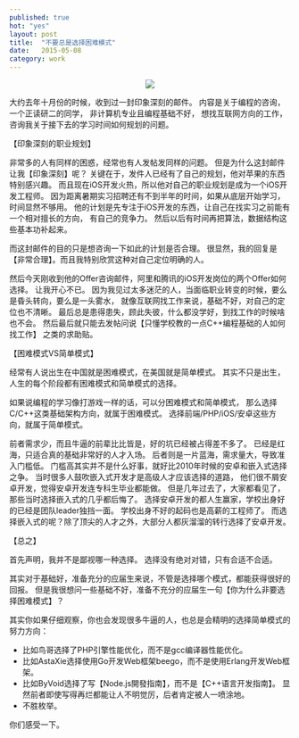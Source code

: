 ```yaml
---
published: true
hot: "yes"
layout: post
title:  "不要总是选择困难模式"
date:   2015-05-08
category: work
---
```


<center>
<img src="http://images.yanyiwu.com/zhiyeguihua.jpg" class="photo"></img>
</center>

大约去年十月份的时候，收到过一封印象深刻的邮件。
内容是关于编程的咨询，一个正读研二的同学，
非计算机专业且编程基础不好，
想找互联网方向的工作，咨询我关于接下去的学习时间如何规划的问题。

【印象深刻的职业规划】

非常多的人有同样的困惑，经常也有人发帖发同样的问题。
但是为什么这封邮件让我【印象深刻】呢？
关键在于，发件人已经有了自己的规划，他对苹果的东西特别感兴趣。
而且现在iOS开发火热，所以他对自己的职业规划是成为一个iOS开发工程师。
因为距离暑期实习招聘还有不到半年的时间，如果从底层开始学习，时间显然不够用。
他的计划是先专注于iOS开发的东西，让自己在找实习之前能有一个相对擅长的方向，
有自己的竞争力。
然后以后有时间再把算法，数据结构这些基本功补起来。

而这封邮件的目的只是想咨询一下如此的计划是否合理。
很显然，我的回复是【非常合理】。而且我特别欣赏这种对自己定位明确的人。

然后今天刚收到他的Offer咨询邮件，阿里和腾讯的iOS开发岗位的两个Offer如何选择。
让我开心不已。
因为我见过太多迷茫的人，当面临职业转变的时候，要么是昏头转向，要么是一头雾水，
就像互联网找工作来说，基础不好，对自己的定位也不清晰。
最后总是患得患失，顾此失彼，什么都没学好，到找工作的时候啥也不会。
然后最后就只能去发帖问说【只懂学校教的一点C++编程基础的人如何找工作】
之类的求助贴。

【困难模式VS简单模式】

经常有人说出生在中国就是困难模式，在美国就是简单模式。
其实不只是出生，人生的每个阶段都有困难模式和简单模式的选择。

如果说编程的学习像打游戏一样的话，可以分困难模式和简单模式，
那么选择C/C++这类基础架构方向，就属于困难模式。
选择前端/PHP/iOS/安卓这些方向，就属于简单模式。

前者需求少，而且牛逼的前辈比比皆是，好的坑已经被占得差不多了。
已经是红海，只适合真的基础非常好的人才入场。
后者则是一片蓝海，需求量大，导致准入门槛低。
门槛高其实并不是什么好事，就好比2010年时候的安卓和嵌入式选择之争。
当时很多人鼓吹嵌入式开发才是高级人才应该选择的道路，
他们很不屑安卓开发，觉得安卓开发连专科生毕业都能做。
但是几年过去了，大家都看见了，那些当时选择嵌入式的几乎都后悔了。
选择安卓开发的都人生赢家，学校出身好的已经是团队leader独挡一面。
学校出身不好的起码也是高薪的工程师了。
而选择嵌入式的呢？除了顶尖的人才之外，大部分人都灰溜溜的转行选择了安卓开发。

【总之】

首先声明，我并不是鄙视哪一种选择。
选择没有绝对对错，只有合适不合适。

其实对于基础好，准备充分的应届生来说，不管是选择哪个模式，都能获得很好的回报。
但是我很想问一些基础不好，准备不充分的应届生一句【你为什么非要选择困难模式】？

其实你如果仔细观察，你也会发现很多牛逼的人，也总是会精明的选择简单模式的努力方向：

+ 比如鸟哥选择了PHP引擎性能优化，而不是gcc编译器性能优化。
+ 比如AstaXie选择使用Go开发Web框架beego，而不是使用Erlang开发Web框架。
+ 比如ByVoid选择了写【Node.js開發指南】，而不是【C++语言开发指南】。
显然前者即使写得再烂都能让人不明觉厉，后者肯定被人一喷涂地。
+ 不胜枚举。

你们感受一下。
